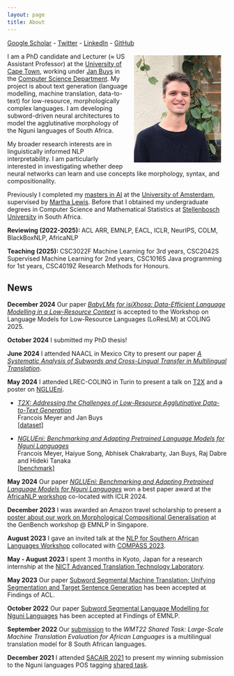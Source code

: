 ```yaml
---
layout: page
title: About
---
```


<a href="https://scholar.google.com/citations?user=fIipSg0AAAAJ&hl=en">Google Scholar</a> - <a href="https://twitter.com/francoisrmeyer">Twitter</a> - <a href="https://www.linkedin.com/in/francoisrmeyer/">LinkedIn</a> - <a href="https://github.com/francois-meyer">GitHub</a>

<img src="/images/pp.jpg" alt="drawing" width="200" style="float:right; padding: 10pt; padding-top: 5pt"/>

I am a PhD candidate and Lecturer (≈ US Assistant Professor) at the [University of Cape Town](https://www.uct.ac.za/), working under [Jan Buys](http://www.janmbuys.com/) in the [Computer Science Department](http://www.sit.uct.ac.za/sit/depts/science). 
My project is about text generation (language modelling, machine translation, data-to-text) for low-resource, morphologically complex languages. I am developing subword-driven neural architectures to model the agglutinative morphology of the Nguni languages of South Africa.

My broader research interests are in linguistically informed NLP interpretability. I am particularly interested in investigating whether deep neural networks can learn and use concepts like morphology, syntax, and compositionality.

Previously I completed my [masters in AI](https://www.uva.nl/en/programmes/masters/artificial-intelligence/study-programme/study-programme.html) at the [University of Amsterdam](https://www.uva.nl/en), supervised by [Martha Lewis](https://marthaflinderslewis.wordpress.com/). Before that
I obtained my undergraduate degrees in Computer Science and Mathematical Statistics at [Stellenbosch University](http://www.cs.sun.ac.za/) in South Africa.



<b> Reviewing (2022-2025): </b> ACL ARR, EMNLP, EACL, ICLR, NeurIPS, COLM, BlackBoxNLP, AfricaNLP

<b> Teaching (2025): </b> CSC3022F Machine Learning for 3rd years, CSC2042S Supervised Machine Learning for 2nd years, CSC1016S Java programming for 1st years, CSC4019Z Research Methods for Honours.

<h2>News</h2>

<b>December 2024</b> Our paper [*BabyLMs for isiXhosa: Data-Efficient Language Modelling in a Low-Resource Context*](https://arxiv.org/pdf/2501.03855) is accepted to the Workshop on Language Models for Low-Resource Languages (LoResLM) at COLING 2025.

<b>October 2024</b> I submitted my PhD thesis!

<b>June 2024</b> I attended NAACL in Mexico City to present our paper [*A Systematic Analysis of Subwords and Cross-Lingual Transfer in Multilingual Translation*](https://aclanthology.org/2024.findings-naacl.141.pdf).

<b>May 2024</b> I attended LREC-COLING in Turin to present a talk on [T2X](https://aclanthology.org/2024.lrec-main.1464.pdf) and a poster on [NGLUEni](https://aclanthology.org/2024.lrec-main.1071.pdf).

* 	[*T2X: Addressing the Challenges of Low-Resource Agglutinative Data-to-Text Generation*](https://aclanthology.org/2024.lrec-main.1464.pdf)\
	Francois Meyer and Jan Buys\
	[\[dataset\]](https://github.com/francois-meyer/t2x)

* 	[*NGLUEni: Benchmarking and Adapting Pretrained Language Models for Nguni Languages*](https://aclanthology.org/2024.lrec-main.1071.pdf)\
	Francois Meyer, Haiyue Song, Abhisek Chakrabarty, Jan Buys, Raj Dabre and Hideki Tanaka\
	[\[benchmark\]](https://github.com/francois-meyer/nglueni)


<b>May 2024</b> Our paper [*NGLUEni: Benchmarking and Adapting Pretrained Language Models for Nguni Languages*](https://aclanthology.org/2024.lrec-main.1071.pdf) won a best paper award at the [AfricaNLP workshop](https://sites.google.com/view/africanlp2024/home) co-located with ICLR 2024.

<b>December 2023</b> I was awarded an Amazon travel scholarship to present a [poster about our work on Morphological Compositional Generalisation](https://drive.google.com/file/d/1TdrAUCG0ZtpABiMriTQ6FPbGOCiE8xjT/view?usp=sharing) at the GenBench workshop @ EMNLP in Singapore.

<b>August 2023</b> I gave an invited talk at the [NLP for Southern African Languages Workshop](https://sites.google.com/quantumleapafrica.org/nlp-compass) collocated with [COMPASS 2023](https://compass.acm.org/).

<b>May - August 2023</b> I spent 3 months in Kyoto, Japan for a research internship at the [NICT Advanced Translation Technology Laboratory](https://att-astrec.nict.go.jp/en/).

<b>May 2023</b> Our paper [Subword Segmental Machine Translation: Unifying Segmentation and Target Sentence Generation](https://aclanthology.org/2023.findings-acl.175.pdf) has been accepted at Findings of ACL.

<b>October 2022</b> Our paper [Subword Segmental Language Modelling for Nguni Languages](ttps://aclanthology.org/2022.findings-emnlp.494.pdf) has been accepted at Findings of EMNLP. 

<b>September 2022</b> Our [submission](https://aclanthology.org/2022.wmt-1.101.pdf) to the _WMT22 Shared Task: Large-Scale Machine Translation Evaluation for African Languages_ is a multilingual translation model for 8 South African languages.

<b>December 2021</b> I attended [SACAIR 2021](https://2021.sacair.org.za/) to present my winning submission to the Nguni languages POS tagging [shared task](https://upjournals.up.ac.za/index.php/dhasa/article/view/3865/3565). 



